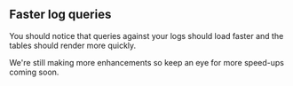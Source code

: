 ## Faster log queries

You should notice that queries against your logs should load faster and the tables should render more quickly.

We're still making more enhancements so keep an eye for more speed-ups coming soon.
